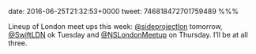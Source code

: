 date: 2016-06-25T21:32:53+0000
tweet: 746818472701759489
%%%

Lineup of London meet ups this week: [@sideprojectlon](https://twitter.com/sideprojectlon) tomorrow, [@SwiftLDN](https://twitter.com/SwiftLDN) ok Tuesday and [@NSLondonMeetup](https://twitter.com/NSLondonMeetup) on Thursday. I’ll be at all three.
